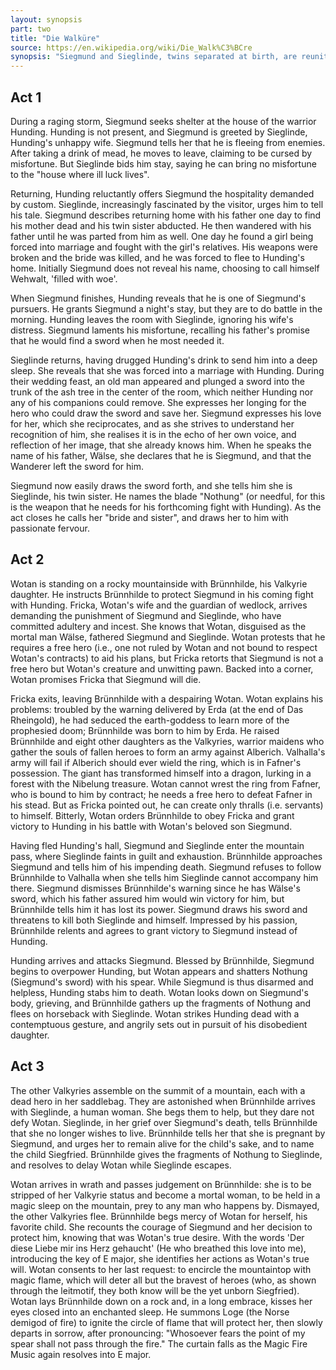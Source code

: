 ```yaml
---
layout: synopsis
part: two
title: "Die Walküre"
source: https://en.wikipedia.org/wiki/Die_Walk%C3%BCre
synopsis: "Siegmund and Sieglinde, twins separated at birth, are reunited and run off together. Fricka, incensed by the incest and Sieglinde's infidelity, demands Siegmund's death. Reluctantly, Wotan orders his daughter Brünnhilde to ensure that Siegmund is killed in the upcoming duel between Siegmund and Sieglinde's husband. Brünnhilde disobeys Wotan, so Wotan ensures his death by shattering Siegmund's sword mid-duel. Brünnhilde, terrified of Wotan's wrath, runs off with Sieglinde, now pregnant with Siegmund's son. As punishment, Wotan turns Brünnhilde into a mortal and curses her to sleep until a fearless mortal can rescue her."
---
```


## Act 1

During a raging storm, Siegmund seeks shelter at the house of the warrior Hunding. Hunding is not present, and Siegmund is greeted by Sieglinde, Hunding's unhappy wife. Siegmund tells her that he is fleeing from enemies. After taking a drink of mead, he moves to leave, claiming to be cursed by misfortune. But Sieglinde bids him stay, saying he can bring no misfortune to the "house where ill luck lives".

Returning, Hunding reluctantly offers Siegmund the hospitality demanded by custom. Sieglinde, increasingly fascinated by the visitor, urges him to tell his tale. Siegmund describes returning home with his father one day to find his mother dead and his twin sister abducted. He then wandered with his father until he was parted from him as well. One day he found a girl being forced into marriage and fought with the girl's relatives. His weapons were broken and the bride was killed, and he was forced to flee to Hunding's home. Initially Siegmund does not reveal his name, choosing to call himself Wehwalt, 'filled with woe'.

When Siegmund finishes, Hunding reveals that he is one of Siegmund's pursuers. He grants Siegmund a night's stay, but they are to do battle in the morning. Hunding leaves the room with Sieglinde, ignoring his wife's distress. Siegmund laments his misfortune, recalling his father's promise that he would find a sword when he most needed it.

Sieglinde returns, having drugged Hunding's drink to send him into a deep sleep. She reveals that she was forced into a marriage with Hunding. During their wedding feast, an old man appeared and plunged a sword into the trunk of the ash tree in the center of the room, which neither Hunding nor any of his companions could remove. She expresses her longing for the hero who could draw the sword and save her. Siegmund expresses his love for her, which she reciprocates, and as she strives to understand her recognition of him, she realises it is in the echo of her own voice, and reflection of her image, that she already knows him. When he speaks the name of his father, Wälse, she declares that he is Siegmund, and that the Wanderer left the sword for him.

Siegmund now easily draws the sword forth, and she tells him she is Sieglinde, his twin sister. He names the blade "Nothung" (or needful, for this is the weapon that he needs for his forthcoming fight with Hunding). As the act closes he calls her "bride and sister", and draws her to him with passionate fervour.

## Act 2

Wotan is standing on a rocky mountainside with Brünnhilde, his Valkyrie daughter. He instructs Brünnhilde to protect Siegmund in his coming fight with Hunding. Fricka, Wotan's wife and the guardian of wedlock, arrives demanding the punishment of Siegmund and Sieglinde, who have committed adultery and incest. She knows that Wotan, disguised as the mortal man Wälse, fathered Siegmund and Sieglinde. Wotan protests that he requires a free hero (i.e., one not ruled by Wotan and not bound to respect Wotan's contracts) to aid his plans, but Fricka retorts that Siegmund is not a free hero but Wotan's creature and unwitting pawn. Backed into a corner, Wotan promises Fricka that Siegmund will die.

Fricka exits, leaving Brünnhilde with a despairing Wotan. Wotan explains his problems: troubled by the warning delivered by Erda (at the end of Das Rheingold), he had seduced the earth-goddess to learn more of the prophesied doom; Brünnhilde was born to him by Erda. He raised Brünnhilde and eight other daughters as the Valkyries, warrior maidens who gather the souls of fallen heroes to form an army against Alberich. Valhalla's army will fail if Alberich should ever wield the ring, which is in Fafner's possession. The giant has transformed himself into a dragon, lurking in a forest with the Nibelung treasure. Wotan cannot wrest the ring from Fafner, who is bound to him by contract; he needs a free hero to defeat Fafner in his stead. But as Fricka pointed out, he can create only thralls (i.e. servants) to himself. Bitterly, Wotan orders Brünnhilde to obey Fricka and grant victory to Hunding in his battle with Wotan's beloved son Siegmund.

Having fled Hunding's hall, Siegmund and Sieglinde enter the mountain pass, where Sieglinde faints in guilt and exhaustion. Brünnhilde approaches Siegmund and tells him of his impending death. Siegmund refuses to follow Brünnhilde to Valhalla when she tells him Sieglinde cannot accompany him there. Siegmund dismisses Brünnhilde's warning since he has Wälse's sword, which his father assured him would win victory for him, but Brünnhilde tells him it has lost its power. Siegmund draws his sword and threatens to kill both Sieglinde and himself. Impressed by his passion, Brünnhilde relents and agrees to grant victory to Siegmund instead of Hunding.

Hunding arrives and attacks Siegmund. Blessed by Brünnhilde, Siegmund begins to overpower Hunding, but Wotan appears and shatters Nothung (Siegmund's sword) with his spear. While Siegmund is thus disarmed and helpless, Hunding stabs him to death. Wotan looks down on Siegmund's body, grieving, and Brünnhilde gathers up the fragments of Nothung and flees on horseback with Sieglinde. Wotan strikes Hunding dead with a contemptuous gesture, and angrily sets out in pursuit of his disobedient daughter.

## Act 3

The other Valkyries assemble on the summit of a mountain, each with a dead hero in her saddlebag. They are astonished when Brünnhilde arrives with Sieglinde, a human woman. She begs them to help, but they dare not defy Wotan. Sieglinde, in her grief over Siegmund's death, tells Brünnhilde that she no longer wishes to live. Brünnhilde tells her that she is pregnant by Siegmund, and urges her to remain alive for the child's sake, and to name the child Siegfried. Brünnhilde gives the fragments of Nothung to Sieglinde, and resolves to delay Wotan while Sieglinde escapes.

Wotan arrives in wrath and passes judgement on Brünnhilde: she is to be stripped of her Valkyrie status and become a mortal woman, to be held in a magic sleep on the mountain, prey to any man who happens by. Dismayed, the other Valkyries flee. Brünnhilde begs mercy of Wotan for herself, his favorite child. She recounts the courage of Siegmund and her decision to protect him, knowing that was Wotan's true desire. With the words 'Der diese Liebe mir ins Herz gehaucht' (He who breathed this love into me), introducing the key of E major, she identifies her actions as Wotan's true will. Wotan consents to her last request: to encircle the mountaintop with magic flame, which will deter all but the bravest of heroes (who, as shown through the leitmotif, they both know will be the yet unborn Siegfried). Wotan lays Brünnhilde down on a rock and, in a long embrace, kisses her eyes closed into an enchanted sleep. He summons Loge (the Norse demigod of fire) to ignite the circle of flame that will protect her, then slowly departs in sorrow, after pronouncing: "Whosoever fears the point of my spear shall not pass through the fire." The curtain falls as the Magic Fire Music again resolves into E major.